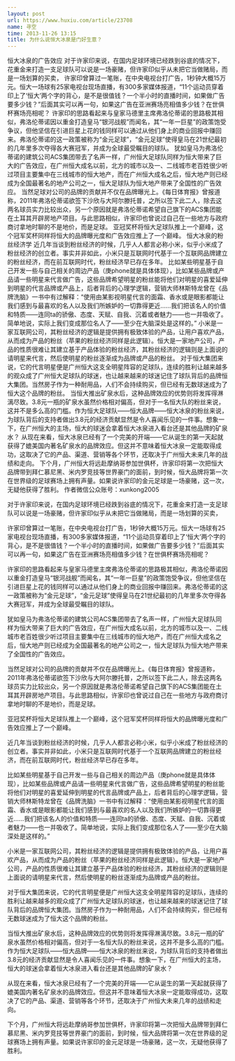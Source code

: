 ```yaml
---
layout: post
url: https://www.huxiu.com/article/23708
name: 寻空
time: 2013-11-26 13:15
title: 为什么说恒大冰泉是门好生意？
---
```

恒大冰泉的广告效应 对于许家印来说，在国内足球环境已经跌到谷底的情况下，花重金来打造一支足球队可以说是一场豪赌，但许家印似乎从未把它当做赌局，而是一场划算的买卖， 许家印曾算过一笔账，在中央电视台打广告，1秒钟大概15万元。恒大一场球有25家电视台现场直播，有300多家媒体报道，“11个运动员穿着印上了‘恒大’两个字的背心，是不是很值钱？一个半小时的直播时间，如果做广告要多少钱？”后面其实可以再一句，如果这广告在亚洲赛场亮相值多少钱？在世俱杯赛场亮相呢？ 许家印的思路看起来与皇家马德里主席弗洛伦蒂诺的思路极其相似，弗洛伦蒂诺因以重金打造皇马“银河战舰”而闻名，其“一年一巨星”的政策饱受争议，但他坚信在引进巨星上花的钱同样可以通过从他们身上的商业回报中赚回来。弗洛伦蒂诺的这一政策被称为“金元足球”，“金元足球”使得皇马在21世纪最初的几年里多次夺得各大赛冠军，并成为全球最受瞩目的球队。 犹如皇马为弗洛伦蒂诺的建筑公司ACS集团带去了名声一样，广州恒大足球队同样为恒大带来了巨大的广告效应，在广州恒大成名以前，北方的城市以及一、二线城市老百姓很少听过项目主要集中在三线城市的恒大地产，而在广州恒大成名之后，恒大地产则已经成为全国最著名的地产公司之一，恒大足球队为恒大地产带来了全国性的广告效应。 当然足球对公司的品牌的贡献并不仅在品牌曝光上。《每日体育报》曾报道称，2011年弗洛伦蒂诺欲签下沙欣与大阿尔滕托普，之所以签下此二人，除去这两名球员实力比较出众，另一个原因就是弗洛伦蒂诺希望自己旗下的ACS集团能在土耳其开辟房地产项目。与此思路相似，许家印也曾说过自己在一些地方与政府商讨拿地时聊的不是地价，而是足球。 亚冠奖杯将恒大足球队推上一个巅峰，这个冠军奖杯同样将恒大的品牌曝光度和广告效应推上了一个巅峰。 恒大冰泉的粉丝经济学 近几年当谈到粉丝经济的时候，几乎人人都言必称小米，似乎小米成了粉丝经济的创立者。事实并非如此，小米只是互联网时代基于一个互联网品牌建立的粉丝经济，而在前互联网时代，粉丝经济早已存在多年。 比如某些明星基于自己开发一些与自己相关的周边产品（庚phone就是具体体现），比如某些品牌或产品请一些明星来代言做广告，这些品牌希望明星的粉丝能将他们对明星的喜爱延伸到明星的代言品牌或产品上，后者背后的心理学逻辑，营销大师林斯特龙曾在《品牌洗脑》一书中有过解释：“使用由某影视明星代言的面霜、香水或是眼影都能让我们感到与最喜欢的名人以及我们所嫉妒的一切靠得更近……我们把该名人的价值和特质——连同ta的骄傲、态度、天赋、自我、沉着或者魅力——也一并吸收了。简单地说，实际上我们变成那位名人了——至少在大脑深处是这样的。” 小米是一家互联网公司，其粉丝经济的逻辑是提供拥有极致体验的产品，让用户喜欢产品，从而成为产品的粉丝（苹果的粉丝经济同样是此逻辑）。恒大是一家地产公司，产品的性质很难让其建立基于产品体验的粉丝经济，其粉丝经济的逻辑则是上面说的请明星来代言，然后使明星的粉丝逐渐成为品牌或产品的粉丝。 对于恒大集团来说，它的代言明星便是广州恒大这支全明星阵容的足球队，连续的胜利让越来越多的观众成了广州恒大足球队的球迷，也让越来越来的球迷记住了球队背后的品牌恒大集团。当然房子作为一种耐用品，人们不会持续购买，但已经有无数球迷成为了恒大这个品牌的粉丝。 当恒大推出矿泉水后，这种品牌效应的优势则将发挥得淋漓尽致。3.8元一瓶的矿泉水虽然价格相对偏高，但对于一名恒大队的粉丝来说，这并不是多么高的门槛。作为恒大足球队——恒大品牌——恒大冰泉的粉丝来说，为球队背后的支持者做出3.8元的经济贡献显然是令人喜闻乐见的一件事。想象一下，在广州恒大的主场，恒大的球迷会拿着恒大冰泉进入看台还是其他品牌的矿泉水？ 从现在来看，恒大冰泉已经有了一个完美的开端——它从诞生的第一天起就获得了媲美国内著名矿泉水的品牌效应。但这并不意味着恒大冰泉一定能取得成功，这取决了它的产品、渠道、营销等各个环节，还取决于广州恒大未来几年的战绩和走向。 下个月，广州恒大将远赴摩纳哥参加世俱杯，许家印将第一次把恒大品牌带到拜仁慕尼黑、米内罗竞技等世界豪门的面前，到时候，恒大品牌将第一次在世界级的足球赛场上拥有声量。如果说许家印的金元足球是一场豪赌，这一次，无疑他获得了胜利。 作者微信公众账号：xunkong2005

对于许家印来说，在国内足球环境已经跌到谷底的情况下，花重金来打造一支足球队可以说是一场豪赌，但许家印似乎从未把它当做赌局，而是一场划算的买卖，

许家印曾算过一笔账，在中央电视台打广告，1秒钟大概15万元。恒大一场球有25家电视台现场直播，有300多家媒体报道，“11个运动员穿着印上了‘恒大’两个字的背心，是不是很值钱？一个半小时的直播时间，如果做广告要多少钱？”后面其实可以再一句，如果这广告在亚洲赛场亮相值多少钱？在世俱杯赛场亮相呢？

许家印的思路看起来与皇家马德里主席弗洛伦蒂诺的思路极其相似，弗洛伦蒂诺因以重金打造皇马“银河战舰”而闻名，其“一年一巨星”的政策饱受争议，但他坚信在引进巨星上花的钱同样可以通过从他们身上的商业回报中赚回来。弗洛伦蒂诺的这一政策被称为“金元足球”，“金元足球”使得皇马在21世纪最初的几年里多次夺得各大赛冠军，并成为全球最受瞩目的球队。

犹如皇马为弗洛伦蒂诺的建筑公司ACS集团带去了名声一样，广州恒大足球队同样为恒大带来了巨大的广告效应，在广州恒大成名以前，北方的城市以及一、二线城市老百姓很少听过项目主要集中在三线城市的恒大地产，而在广州恒大成名之后，恒大地产则已经成为全国最著名的地产公司之一，恒大足球队为恒大地产带来了全国性的广告效应。

当然足球对公司的品牌的贡献并不仅在品牌曝光上。《每日体育报》曾报道称，2011年弗洛伦蒂诺欲签下沙欣与大阿尔滕托普，之所以签下此二人，除去这两名球员实力比较出众，另一个原因就是弗洛伦蒂诺希望自己旗下的ACS集团能在土耳其开辟房地产项目。与此思路相似，许家印也曾说过自己在一些地方与政府商讨拿地时聊的不是地价，而是足球。

亚冠奖杯将恒大足球队推上一个巅峰，这个冠军奖杯同样将恒大的品牌曝光度和广告效应推上了一个巅峰。

近几年当谈到粉丝经济的时候，几乎人人都言必称小米，似乎小米成了粉丝经济的创立者。事实并非如此，小米只是互联网时代基于一个互联网品牌建立的粉丝经济，而在前互联网时代，粉丝经济早已存在多年。

比如某些明星基于自己开发一些与自己相关的周边产品（庚phone就是具体体现），比如某些品牌或产品请一些明星来代言做广告，这些品牌希望明星的粉丝能将他们对明星的喜爱延伸到明星的代言品牌或产品上，后者背后的心理学逻辑，营销大师林斯特龙曾在《品牌洗脑》一书中有过解释：“使用由某影视明星代言的面霜、香水或是眼影都能让我们感到与最喜欢的名人以及我们所嫉妒的一切靠得更近……我们把该名人的价值和特质——连同ta的骄傲、态度、天赋、自我、沉着或者魅力——也一并吸收了。简单地说，实际上我们变成那位名人了——至少在大脑深处是这样的。”

小米是一家互联网公司，其粉丝经济的逻辑是提供拥有极致体验的产品，让用户喜欢产品，从而成为产品的粉丝（苹果的粉丝经济同样是此逻辑）。恒大是一家地产公司，产品的性质很难让其建立基于产品体验的粉丝经济，其粉丝经济的逻辑则是上面说的请明星来代言，然后使明星的粉丝逐渐成为品牌或产品的粉丝。

对于恒大集团来说，它的代言明星便是广州恒大这支全明星阵容的足球队，连续的胜利让越来越多的观众成了广州恒大足球队的球迷，也让越来越来的球迷记住了球队背后的品牌恒大集团。当然房子作为一种耐用品，人们不会持续购买，但已经有无数球迷成为了恒大这个品牌的粉丝。

当恒大推出矿泉水后，这种品牌效应的优势则将发挥得淋漓尽致。3.8元一瓶的矿泉水虽然价格相对偏高，但对于一名恒大队的粉丝来说，这并不是多么高的门槛。作为恒大足球队——恒大品牌——恒大冰泉的粉丝来说，为球队背后的支持者做出3.8元的经济贡献显然是令人喜闻乐见的一件事。想象一下，在广州恒大的主场，恒大的球迷会拿着恒大冰泉进入看台还是其他品牌的矿泉水？

从现在来看，恒大冰泉已经有了一个完美的开端——它从诞生的第一天起就获得了媲美国内著名矿泉水的品牌效应。但这并不意味着恒大冰泉一定能取得成功，这取决了它的产品、渠道、营销等各个环节，还取决于广州恒大未来几年的战绩和走向。

下个月，广州恒大将远赴摩纳哥参加世俱杯，许家印将第一次把恒大品牌带到拜仁慕尼黑、米内罗竞技等世界豪门的面前，到时候，恒大品牌将第一次在世界级的足球赛场上拥有声量。如果说许家印的金元足球是一场豪赌，这一次，无疑他获得了胜利。

